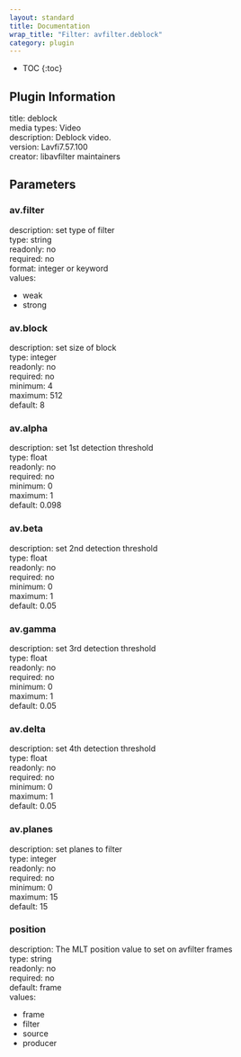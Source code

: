 ```yaml
---
layout: standard
title: Documentation
wrap_title: "Filter: avfilter.deblock"
category: plugin
---
```

* TOC
{:toc}

## Plugin Information

title: deblock  
media types:
Video  
description: Deblock video.  
version: Lavfi7.57.100  
creator: libavfilter maintainers  

## Parameters

### av.filter

  
description:
set type of filter  
type: string  
readonly: no  
required: no  
format: integer or keyword  
values:  

* weak
* strong

### av.block

  
description:
set size of block  
type: integer  
readonly: no  
required: no  
minimum: 4  
maximum: 512  
default: 8  

### av.alpha

  
description:
set 1st detection threshold  
type: float  
readonly: no  
required: no  
minimum: 0  
maximum: 1  
default: 0.098  

### av.beta

  
description:
set 2nd detection threshold  
type: float  
readonly: no  
required: no  
minimum: 0  
maximum: 1  
default: 0.05  

### av.gamma

  
description:
set 3rd detection threshold  
type: float  
readonly: no  
required: no  
minimum: 0  
maximum: 1  
default: 0.05  

### av.delta

  
description:
set 4th detection threshold  
type: float  
readonly: no  
required: no  
minimum: 0  
maximum: 1  
default: 0.05  

### av.planes

  
description:
set planes to filter  
type: integer  
readonly: no  
required: no  
minimum: 0  
maximum: 15  
default: 15  

### position

  
description:
The MLT position value to set on avfilter frames  
type: string  
readonly: no  
required: no  
default: frame  
values:  

* frame
* filter
* source
* producer


